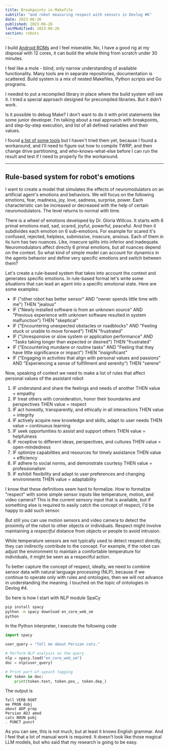 ```yaml
---
title: Breakpoints in Makefile
subtitle: "and robot measuring respect with sensors in Devlog #6"
date: 2023-06-26
published: 2023-06-26
lastModified: 2023-06-26
section: robots
---
```


I build [Android ROMs](/linux/build-lineage-15) and I feel miserable. No, I have a good rig at my disposal with 12 cores, it can build the whole thing from scratch under 30 minutes.

I feel like a mole - blind, only narrow understanding of available functionality. Many tools are in separate repositories, documentation is scattered. Build system is a mix of nested Makefiles, Python scripts and Go programs.

I needed to put a recompiled library in place where the build system will see it. I tried a special approach designed for precompiled libraries. But it didn’t work.

Is it possible to debug Make? I don't want to do it with print statements like some junior developer. I’m talking about a real approach with breakpoints, and step-by-step execution, and list of all defined variables and their values.

I found [a list of some tools](https://elinux.org/Debugging_Makefiles) but I haven't tried them yet, because I found a workaround, and I'll need to figure out how to compile TWRP, and then change drive partitioning, and who-knows-what-else before I can run the result and test if I need to properly fix the workaround.

----

## Rule-based system for robot's emotions

I want to create a model that simulates the effects of neuromodulators on an artificial agent's emotions and behaviors. We will focus on the following emotions, fear, madness, joy, love, sadness, surprise, power. Each characteristic can be increased or decreased with the help of certain neuromodulators. The level returns to normal with time.

There is a wheel of emotions developed by Dr. Gloria Willcox. It starts with 6 primal emotions mad, sad, scared, joyful, powerful, peaceful. And then it subdivides each emotion on 6 sub-emotions. For example for scared it's confused, rejected, helpless, submissive, insecure, anxious. Each of them in its turn has two nuances. Like, insecure splits into inferior and inadequate. Neuromodulators affect directly 6 primal emotions, but all nuances depend on the context. So what kind of simple model can account for dynamics in the agents behavior and define very specific emotions and switch between them?

Let's create a rule-based system that takes into account the context and generates specific emotions. In rule-based format let's write some situations that can lead an agent into a specific emotional state. Here are some examples:

- IF ("other robot has better sensor" AND "owner spends little time with me") THEN "jealous"
- IF ("Newly installed software is from an unknown source" AND "Previous experience with unknown software resulted in system malfunction") THEN "skeptical"
- IF ("Encountering unexpected obstacles or roadblocks" AND "Feeling stuck or unable to move forward") THEN "frustrated"
- IF ("Unresponsive or slow system or application performance" AND "Tasks taking longer than expected or desired") THEN "frustrated"
- IF ("Encountering mundane or routine tasks" AND "Feeling that they have little significance or impact") THEN "insignificant"
- IF ("Engaging in activities that align with personal values and passions" AND "Experiencing a sense of fulfillment and serenity") THEN "serene"

Now, speaking of context we need to make a list of rules that affect personal values of the assistant robot

1. IF understand and share the feelings and needs of another THEN value = empathy
2. IF treat others with consideration, honor their boundaries and perspectives THEN value = respect
3. IF act honestly, transparently, and ethically in all interactions THEN value = integrity
4. IF actively acquire new knowledge and skills, adapt to user needs THEN value = continuous learning
5. IF seek opportunities to assist and support others THEN value = helpfulness
6. IF receptive to different ideas, perspectives, and cultures THEN value = open-mindedness
7. IF optimize capabilities and resources for timely assistance THEN value = efficiency
8. IF adhere to social norms, and demonstrate courtesy THEN value = professionalism
9. IF exhibit flexibility and adapt to user preferences and changing environments THEN value = adaptability

I know that these definitions seem hard to formalize. How to formalize "respect" with some simple sensor inputs like temperature, motion, and video camera? This is the current sensory input that is available, but if something else is required to easily catch the concept of respect, I'd be happy to add such sensor.

But still you can use motion sensors and video camera to detect the proximity of the robot to other objects or individuals. Respect might involve maintaining a _respectful_ distance from objects or people to avoid intrusion.

While temperature sensors are not typically used to detect respect directly, they can indirectly contribute to the concept. For example, if the robot can adjust the environment to maintain a comfortable temperature for individuals, it might be seen as a respectful action.

To better capture the concept of respect, ideally, we need to combine sensor data with natural language processing (NLP), because if we continue to operate only with rules and ontologies, then we will not advance in understanding the meaning. I touched on the topic of ontologies in Devlog #4.

So here is how I start with NLP module SpaCy

```bash
pip install spacy
python -m spacy download en_core_web_sm
python
```

In the Python interpreter, I execute the following code

```python
import spacy

user_query = "Tell me about Persian cats."

# Perform NLP analysis on the query
nlp = spacy.load("en_core_web_sm")
doc = nlp(user_query)

# Print part-of-speach tagging
for token in doc:
    print(token.text, token.pos_, token.dep_)
```

The output is

```
Tell VERB ROOT
me PRON dobj
about ADP prep
Persian ADJ amod
cats NOUN pobj
. PUNCT punct
```

As you can see, this is not much, but at least it knows English grammar. And I feel that a lot of manual work is required. It doesn’t look like those magical LLM models, but who said that my research is going to be easy.